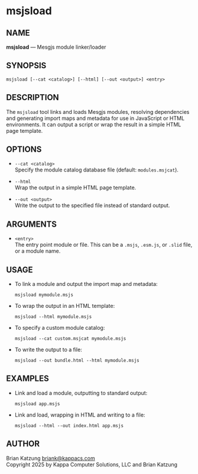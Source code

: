 # msjsload

## NAME

**msjsload** — Mesgjs module linker/loader

## SYNOPSIS

```
msjsload [--cat <catalog>] [--html] [--out <output>] <entry>
```

## DESCRIPTION

The `msjsload` tool links and loads Mesgjs modules, resolving dependencies and generating import maps and metadata for use in JavaScript or HTML environments. It can output a script or wrap the result in a simple HTML page template.

## OPTIONS

- `--cat <catalog>`  
  Specify the module catalog database file (default: `modules.msjcat`).

- `--html`  
  Wrap the output in a simple HTML page template.

- `--out <output>`  
  Write the output to the specified file instead of standard output.

## ARGUMENTS

- `<entry>`  
  The entry point module or file. This can be a `.msjs`, `.esm.js`, or `.slid` file, or a module name.

## USAGE

- To link a module and output the import map and metadata:
  ```
  msjsload mymodule.msjs
  ```

- To wrap the output in an HTML template:
  ```
  msjsload --html mymodule.msjs
  ```

- To specify a custom module catalog:
  ```
  msjsload --cat custom.msjcat mymodule.msjs
  ```

- To write the output to a file:
  ```
  msjsload --out bundle.html --html mymodule.msjs
  ```

## EXAMPLES

- Link and load a module, outputting to standard output:
  ```
  msjsload app.msjs
  ```

- Link and load, wrapping in HTML and writing to a file:
  ```
  msjsload --html --out index.html app.msjs
  ```

## AUTHOR

Brian Katzung <briank@kappacs.com>  
Copyright 2025 by Kappa Computer Solutions, LLC and Brian Katzung